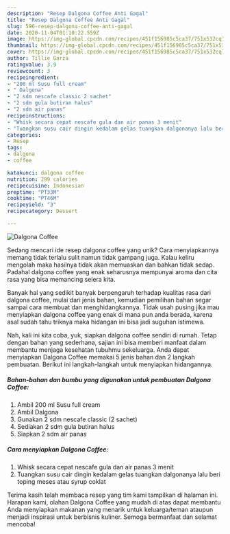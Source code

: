 ```yaml
---
description: "Resep Dalgona Coffee Anti Gagal"
title: "Resep Dalgona Coffee Anti Gagal"
slug: 596-resep-dalgona-coffee-anti-gagal
date: 2020-11-04T01:10:22.559Z
image: https://img-global.cpcdn.com/recipes/451f156985c5ca37/751x532cq70/dalgona-coffee-foto-resep-utama.jpg
thumbnail: https://img-global.cpcdn.com/recipes/451f156985c5ca37/751x532cq70/dalgona-coffee-foto-resep-utama.jpg
cover: https://img-global.cpcdn.com/recipes/451f156985c5ca37/751x532cq70/dalgona-coffee-foto-resep-utama.jpg
author: Tillie Garza
ratingvalue: 3.9
reviewcount: 3
recipeingredient:
- "200 ml Susu full cream"
- " Dalgona"
- "2 sdm nescafe classic 2 sachet"
- "2 sdm gula butiran halus"
- "2 sdm air panas"
recipeinstructions:
- "Whisk secara cepat nescafe gula dan air panas 3 menit"
- "Tuangkan susu cair dingin kedalam gelas tuangkan dalgonanya lalu beri toping meses atau syrup coklat"
categories:
- Resep
tags:
- dalgona
- coffee

katakunci: dalgona coffee 
nutrition: 299 calories
recipecuisine: Indonesian
preptime: "PT33M"
cooktime: "PT46M"
recipeyield: "3"
recipecategory: Dessert

---
```



![Dalgona Coffee](https://img-global.cpcdn.com/recipes/451f156985c5ca37/751x532cq70/dalgona-coffee-foto-resep-utama.jpg)

Sedang mencari ide resep dalgona coffee yang unik? Cara menyiapkannya memang tidak terlalu sulit namun tidak gampang juga. Kalau keliru mengolah maka hasilnya tidak akan memuaskan dan bahkan tidak sedap. Padahal dalgona coffee yang enak seharusnya mempunyai aroma dan cita rasa yang bisa memancing selera kita.



Banyak hal yang sedikit banyak berpengaruh terhadap kualitas rasa dari dalgona coffee, mulai dari jenis bahan, kemudian pemilihan bahan segar sampai cara membuat dan menghidangkannya. Tidak usah pusing jika mau menyiapkan dalgona coffee yang enak di mana pun anda berada, karena asal sudah tahu triknya maka hidangan ini bisa jadi suguhan istimewa.


Nah, kali ini kita coba, yuk, siapkan dalgona coffee sendiri di rumah. Tetap dengan bahan yang sederhana, sajian ini bisa memberi manfaat dalam membantu menjaga kesehatan tubuhmu sekeluarga. Anda dapat menyiapkan Dalgona Coffee memakai 5 jenis bahan dan 2 langkah pembuatan. Berikut ini langkah-langkah untuk menyiapkan hidangannya.

<!--inarticleads1-->

##### Bahan-bahan dan bumbu yang digunakan untuk pembuatan Dalgona Coffee:

1. Ambil 200 ml Susu full cream
1. Ambil  Dalgona
1. Gunakan 2 sdm nescafe classic (2 sachet)
1. Sediakan 2 sdm gula butiran halus
1. Siapkan 2 sdm air panas




<!--inarticleads2-->

##### Cara menyiapkan Dalgona Coffee:

1. Whisk secara cepat nescafe gula dan air panas 3 menit
1. Tuangkan susu cair dingin kedalam gelas tuangkan dalgonanya lalu beri toping meses atau syrup coklat




Terima kasih telah membaca resep yang tim kami tampilkan di halaman ini. Harapan kami, olahan Dalgona Coffee yang mudah di atas dapat membantu Anda menyiapkan makanan yang menarik untuk keluarga/teman ataupun menjadi inspirasi untuk berbisnis kuliner. Semoga bermanfaat dan selamat mencoba!
